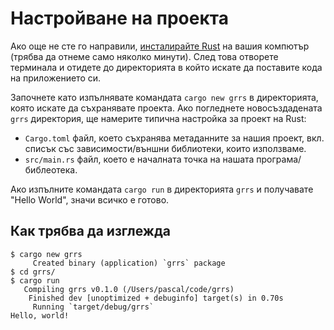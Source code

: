 # Настройване на проекта

Ако още не сте го направили,
[инсталирайте Rust] на вашия компютър
(трябва да отнеме само няколко минути).
След това отворете терминалa и отидете до директорията
в който искате да поставите кода на приложението си.

[инсталирайте Rust]: https://www.rust-lang.org/tools/install

Започнете като изпълнявате командата
 `cargo new grrs`
в директорията, която искате да съхранявате проекта.
Ако погледнете новосъздадената `grrs` директория,
ще намерите типична настройка за проект на Rust:

- `Cargo.toml` файл, което съхранява метаданните за нашия проект,
  вкл. списък със зависимости/външни библиотеки, които използваме.
- `src/main.rs` файл, което е началната точка на нашата програма/библеотека.

Ако изпълните командата `cargo run` в директорията `grrs`
и получавате "Hello World", значи всичко е готово.

## Как трябва да изглежда

```console
$ cargo new grrs
     Created binary (application) `grrs` package
$ cd grrs/
$ cargo run
   Compiling grrs v0.1.0 (/Users/pascal/code/grrs)
    Finished dev [unoptimized + debuginfo] target(s) in 0.70s
     Running `target/debug/grrs`
Hello, world!
```
